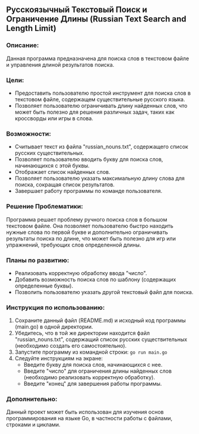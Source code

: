 ## Русскоязычный Текстовый Поиск и Ограничение Длины (Russian Text Search and Length Limit)

### Описание:

Данная программа предназначена для поиска слов в текстовом файле и управления длиной результатов поиска.

### Цели:

- Предоставить пользователю простой инструмент для поиска слов в текстовом файле, содержащем существительные русского языка.
- Позволяет пользователю ограничивать длину найденных слов, что может быть полезно для решения различных задач, таких как кроссворды или игры в слова.

### Возможности:

- Считывает текст из файла "russian_nouns.txt", содержащего список русских существительных.
- Позволяет пользователю вводить букву для поиска слов, начинающихся с этой буквы.
- Отображает список найденных слов.
- Позволяет пользователю указать максимальную длину слова для поиска, сокращая список результатов.
- Завершает работу программы по команде пользователя.

### Решение Проблематики:

Программа решает проблему ручного поиска слов в большом текстовом файле.
Она позволяет пользователю быстро находить нужные слова по первой букве и дополнительно ограничивать результаты поиска по длине, что может быть полезно для игр или упражнений, требующих слов определенной длины.

### Планы по развитию:

- Реализовать корректную обработку ввода "число".
- Добавить возможность поиска слов по шаблону (содержащих определенные буквы).
- Позволить пользователю указать другой текстовый файл для поиска.

### Инструкция по использованию:

1. Cохраните данный файл (README.md) и исходный код программы (main.go) в одной директории.
2. Убедитесь, что в той же директории находится файл "russian_nouns.txt", содержащий список русских существительных (необходимо создать его самостоятельно).
3. Запустите программу из командной строки: ```go run main.go```
4. Следуйте инструкциям на экране:
    - Введите букву для поиска слов, начинающихся с нее.
    - Введите "число" для ограничения длины найденных слов (необходимо реализовать корректную обработку).
    - Введите "конец" для завершения работы программы.

### Дополнительно:

Данный проект может быть использован для изучения основ программирования на языке Go, в частности работы с файлами, строками и циклами.